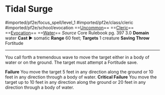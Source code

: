 # Tidal Surge
#imported/pf2e/focus_spell/level_1 #imported/pf2e/class/cleric #imported/pf2e/school/evocation 
==[Uncommon](uncommon.md)== ==[Cleric](rules/traits/cleric.md)== ==[Evocation](evocation.md)== ==[Water](water.md)==
*Source* Core Rulebook pg. 397 3.0
**Domain** water
**Cast** ► somatic
**Range** 60 feet; **Targets** 1 creature
**Saving Throw** Fortitude

---
You call forth a tremendous wave to move the target either in a body of water or on the ground. The target must attempt a Fortitude save.

**Failure** You move the target 5 feet in any direction along the ground or 10 feet in any direction through a body of water.
**Critical Failure** You move the target up to 10 feet in any direction along the ground or 20 feet in any direction through a body of water.